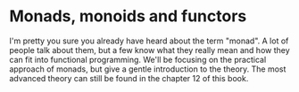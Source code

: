 # Monads, monoids and functors

I'm pretty you sure you already have heard about the term "monad". A lot of people talk about them, but a few know what they really mean and how they can fit into functional programming. We'll be focusing on the practical approach of monads, but give a gentle introduction to the theory. The most advanced theory can still be found in the chapter 12 of this book.



